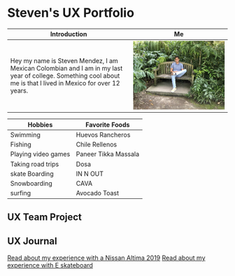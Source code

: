 #  Steven's UX Portfolio

 | Introduction |   Me
 | ----------- | ----------------
 | Hey my name is Steven Mendez, I am Mexican Colombian and I am in my last year of college. Something cool about me is that I lived in Mexico for over 12 years.| <img src="assets/steven.JPG" alt="drawing"/> |


| Hobbies     |  Favorite Foods
| ----------- | ----------------
| Swimming    | Huevos Rancheros
| Fishing     | Chile Rellenos
| Playing video games | Paneer Tikka Massala
| Taking road trips | Dosa
| skate Boarding | IN N OUT
| Snowboarding | CAVA
| surfing | Avocado Toast

## UX Team Project


## UX Journal

[Read about my experience with a Nissan Altima 2019](j01/)
[Read about my experience with E skateboard](J02/)
